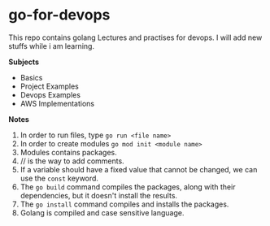 # go-for-devops

This repo contains golang Lectures and practises for devops. I will add new stuffs while i am learning.

**Subjects**

- Basics
- Project Examples
- Devops Examples
- AWS Implementations

**Notes**

1. In order to run files, type `go run <file name>`
2. In order to create modules `go mod init <module name>`
3. Modules contains packages.
4. // is the way to add comments.
5. If a variable should have a fixed value that cannot be changed, we can use the `const` keyword.
6. The `go build` command compiles the packages, along with their dependencies, but it doesn't install the results.
7. The `go install` command compiles and installs the packages.
8. Golang is compiled and case sensitive language.
